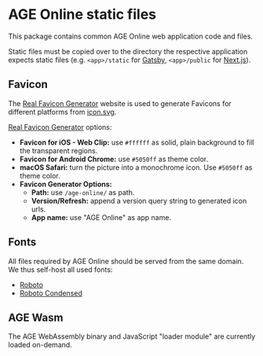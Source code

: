 # AGE Online static files

This package contains common AGE Online web application code and files.

Static files must be copied over to the directory the respective application
expects static files
(e.g. `<app>/static` for [Gatsby](https://www.gatsbyjs.com/),
`<app>/public` for [Next.js](https://nextjs.org/)).

## Favicon

The [Real Favicon Generator](https://realfavicongenerator.net/) website is used
to generate Favicons for different platforms from [icon.svg](icon.svg).

[Real Favicon Generator](https://realfavicongenerator.net/) options:
* **Favicon for iOS - Web Clip:**
  use `#ffffff` as solid, plain background to fill the transparent regions.
* **Favicon for Android Chrome:**
  use `#5050ff` as theme color.
* **macOS Safari:**
  turn the picture into a monochrome icon.
  Use `#5050ff` as theme color.
* **Favicon Generator Options:**
    * **Path:**
      use `/age-online/` as path.
    * **Version/Refresh:**
      append a version query string to generated icon urls.
    * **App name:**
      use "AGE Online" as app name.


## Fonts

All files required by AGE Online should be served from the same domain.
We thus self-host all used fonts:

* [Roboto](https://google-webfonts-helper.herokuapp.com/fonts/roboto?subsets=latin)
* [Roboto Condensed](https://google-webfonts-helper.herokuapp.com/fonts/roboto-condensed?subsets=latin)


## AGE Wasm

The AGE WebAssembly binary and JavaScript "loader module" are currently loaded
on-demand.
